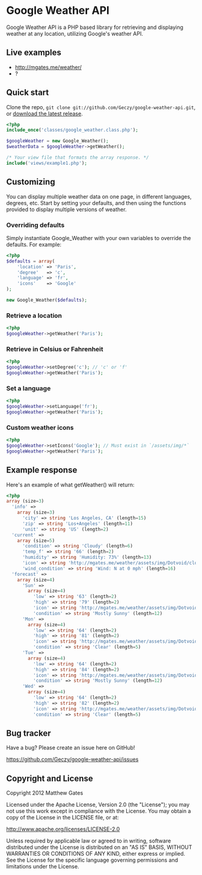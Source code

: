 Google Weather API
=================

Google Weather API is a PHP based library for retrieving and displaying weather at any location, utilizing Google's weather API.

Live examples
-----------

* http://mgates.me/weather/
* ?

Quick start
------------

Clone the repo, `git clone git://github.com/Geczy/google-weather-api.git`, or [download the latest release](https://github.com/Geczy/google-weather-api/zipball/master).

```php
<?php
include_once('classes/google_weather.class.php');

$googleWeather = new Google_Weather();
$weatherData = $googleWeather->getWeather();

/* Your view file that formats the array response. */
include('views/example1.php');
```

Customizing
------------

You can display multiple weather data on one page, in different languages, degrees, etc.
Start by setting your defaults, and then using the functions provided to display multiple versions of weather.

### Overriding defaults

Simply instantiate Google_Weather with your own variables to override the defaults. For example:

```php
<?php
$defaults = array(
	'location' => 'Paris',
	'degree'   => 'c',
	'language' => 'fr',
	'icons'    => 'Google'
);

new Google_Weather($defaults);
```

### Retrieve a location

```php
<?php
$googleWeather->getWeather('Paris');
```

### Retrieve in Celsius or Fahrenheit

```php
<?php
$googleWeather->setDegree('c'); // 'c' or 'f'
$googleWeather->getWeather('Paris');
```

### Set a language

```php
<?php
$googleWeather->setLanguage('fr');
$googleWeather->getWeather('Paris');
```

### Custom weather icons

```php
<?php
$googleWeather->setIcons('Google'); // Must exist in `/assets/img/*`
$googleWeather->getWeather('Paris');
```

Example response
------------

Here's an example of what getWeather() will return:

```php
<?php
array (size=3)
  'info' =>
	array (size=3)
	  'city' => string 'Los Angeles, CA' (length=15)
	  'zip' => string 'Los+Angeles' (length=11)
	  'unit' => string 'US' (length=2)
  'current' =>
	array (size=5)
	  'condition' => string 'Cloudy' (length=6)
	  'temp_f' => string '66' (length=2)
	  'humidity' => string 'Humidity: 73%' (length=13)
	  'icon' => string 'http://mgates.me/weather/assets/img/Dotvoid/cloudy.gif' (length=94)
	  'wind_condition' => string 'Wind: N at 0 mph' (length=16)
  'forecast' =>
	array (size=4)
	  'Sun' =>
		array (size=4)
		  'low' => string '63' (length=2)
		  'high' => string '79' (length=2)
		  'icon' => string 'http://mgates.me/weather/assets/img/Dotvoid/mostly_sunny.gif' (length=100)
		  'condition' => string 'Mostly Sunny' (length=12)
	  'Mon' =>
		array (size=4)
		  'low' => string '64' (length=2)
		  'high' => string '81' (length=2)
		  'icon' => string 'http://mgates.me/weather/assets/img/Dotvoid/sunny.gif' (length=93)
		  'condition' => string 'Clear' (length=5)
	  'Tue' =>
		array (size=4)
		  'low' => string '64' (length=2)
		  'high' => string '84' (length=2)
		  'icon' => string 'http://mgates.me/weather/assets/img/Dotvoid/mostly_sunny.gif' (length=100)
		  'condition' => string 'Mostly Sunny' (length=12)
	  'Wed' =>
		array (size=4)
		  'low' => string '64' (length=2)
		  'high' => string '82' (length=2)
		  'icon' => string 'http://mgates.me/weather/assets/img/Dotvoid/sunny.gif' (length=93)
		  'condition' => string 'Clear' (length=5)
```

Bug tracker
-----------

Have a bug? Please create an issue here on GitHub!

https://github.com/Geczy/google-weather-api/issues

Copyright and License
---------------------

Copyright 2012 Matthew Gates

Licensed under the Apache License, Version 2.0 (the "License"); you may not use this work except in
compliance with the License. You may obtain a copy of the License in the LICENSE file, or at:

http://www.apache.org/licenses/LICENSE-2.0

Unless required by applicable law or agreed to in writing, software distributed under the License is
distributed on an "AS IS" BASIS, WITHOUT WARRANTIES OR CONDITIONS OF ANY KIND, either express or implied.
See the License for the specific language governing permissions and limitations under the License.